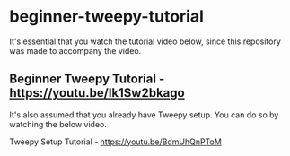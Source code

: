 # beginner-tweepy-tutorial
It's essential that you watch the tutorial video below, since this repository was made to accompany the video.

Beginner Tweepy Tutorial - https://youtu.be/Ik1Sw2bkago
-
It's also assumed that you already have Tweepy setup. You can do so by watching the below video.

Tweepy Setup Tutorial - https://youtu.be/BdmUhQnPToM
